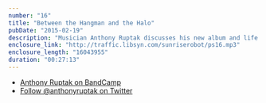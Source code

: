 ```yaml
---
number: "16"
title: "Between the Hangman and the Halo"
pubDate: "2015-02-19"
description: "Musician Anthony Ruptak discusses his new album and life as an artist in the Denver music scene."
enclosure_link: "http://traffic.libsyn.com/sunriserobot/ps16.mp3"
enclosure_length: "16043955"
duration: "00:27:13"
---
```

- [Anthony Ruptak on BandCamp](http://anthonyruptak.bandcamp.com)
- [Follow @anthonyruptak on Twitter](https://twitter.com/anthonyruptak)
